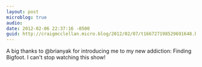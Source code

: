 ```yaml
---
layout: post
microblog: true
audio: 
date: 2012-02-06 22:37:16 -0500
guid: http://craigmcclellan.micro.blog/2012/02/07/t166727198529691648.html
---
```

A big thanks to @brianyak for introducing me to my new addiction: Finding Bigfoot. I can't stop watching this show!
